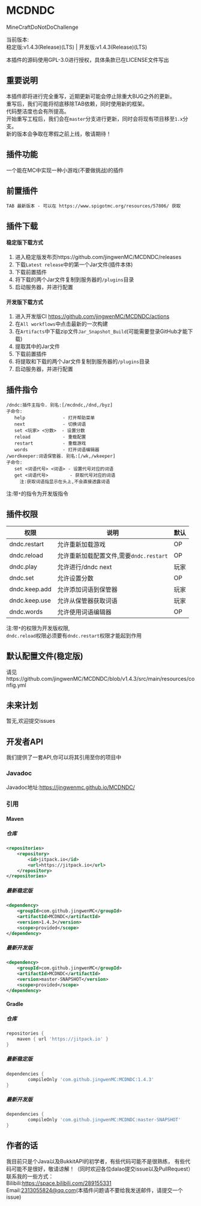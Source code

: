 # MCDNDC
MineCraftDoNotDoChallenge  
  
当前版本:  
稳定版:v1.4.3(Release)(LTS)    |   开发版:v1.4.3(Release)(LTS)  

本插件的源码使用GPL-3.0进行授权，具体条款已在LICENSE文件写出  

## 重要说明
本插件即将进行完全重写，近期更新可能会停止除重大BUG之外的更新。  
重写后，我们可能将彻底移除TAB依赖，同时使用新的框架。  
代码整洁度也会有所提高。  
开始重写工程后，我们会在`master`分支进行更新，同时会将现有项目移至`1.x`分支。  
新的版本会争取在寒假之前上线，敬请期待！

## 插件功能
一个能在MC中实现一种小游戏(不要做挑战)的插件

## 前置插件
```
TAB 最新版本 - 可以在 https://www.spigotmc.org/resources/57806/ 获取
```

## 插件下载
#### 稳定版下载方式
1. 进入稳定版发布页https://github.com/jingwenMC/MCDNDC/releases  
2. 下载`Latest release`中的第一个Jar文件(插件本体)  
3. 下载前置插件  
4. 将下载的两个Jar文件复制到服务器的`/plugins`目录  
5. 启动服务器，并进行配置
#### 开发版下载方式
1. 进入开发版CI https://github.com/jingwenMC/MCDNDC/actions
2. 在`All workflows`中点击最新的一次构建
3. 在`Artifacts`中下载zip文件`Jar_Snapshot_Build`(可能需要登录GitHub才能下载)
4. 提取其中的Jar文件
5. 下载前置插件
6. 将提取和下载的两个Jar文件复制到服务器的`/plugins`目录
7. 启动服务器，并进行配置
## 插件指令
```text
/dndc:插件主指令. 别名:[/mcdndc,/dnd,/byz]
子命令:
   help              - 打开帮助菜单
   next              - 切换词语
   set <玩家> <分数>  - 设置分数
   reload            - 重载配置
   restart           - 重载游戏
   words             - 打开词语编辑器
/wordkeeper:词语保管器. 别名:[/wk,/wkeeper]
子命令:
   set <词语代号> <词语> - 设置代号对应的词语
   get <词语代号>        - 获取代号对应的词语
     注:获取词语指显示在头上,不会直接透露词语
```
注:带`*`的指令为开发版指令 

## 插件权限

权限 | 说明 | 默认
----|----|----
dndc.restart      | 允许重新加载游戏     |OP
dndc.reload       | 允许重新加载配置文件,需要`dndc.restart` |OP
dndc.play         | 允许进行/dndc next   |玩家
dndc.set          | 允许设置分数         |OP
dndc.keep.add     | 允许添加词语到保管器 |玩家
dndc.keep.use     | 允许从保管器获取词语 |玩家
dndc.words     | 允许使用词语编辑器 |OP

注:带`*`的权限为开发版权限,  
`dndc.reload`权限必须要有`dndc.restart`权限才能起到作用


## 默认配置文件(稳定版)
请见https://github.com/jingwenMC/MCDNDC/blob/v1.4.3/src/main/resources/config.yml

## 未来计划
暂无,欢迎提交issues

## 开发者API
我们提供了一套API,你可以将其引用至你的项目中
### Javadoc
Javadoc地址:https://jingwenmc.github.io/MCDNDC/
### 引用
#### Maven
##### 仓库
```xml
<repositories>
	<repository>
		<id>jitpack.io</id>
		<url>https://jitpack.io</url>
	</repository>
</repositories>
```
##### 最新稳定版
```xml
<dependency>
	<groupId>com.github.jingwenMC</groupId>
	<artifactId>MCDNDC</artifactId>
	<version>1.4.3</version>
	<scope>provided</scope>
</dependency>
```
##### 最新开发版
```xml
<dependency>
	<groupId>com.github.jingwenMC</groupId>
	<artifactId>MCDNDC</artifactId>
	<version>master-SNAPSHOT</version>
	<scope>provided</scope>
</dependency>
```
#### Gradle
##### 仓库
```groovy
repositories {
	maven { url 'https://jitpack.io' }
}
```
##### 最新稳定版
```groovy
dependencies {
        compileOnly 'com.github.jingwenMC:MCDNDC:1.4.3'
}
```
##### 最新开发版
```groovy
dependencies {
        compileOnly 'com.github.jingwenMC:MCDNDC:master-SNAPSHOT'
}
```

## 作者的话
我目前只是个Java以及BukkitAPI的初学者，有些代码可能不是很熟练，
有些代码可能不是很好，敬请谅解！（同时欢迎各位dalao提交issue以及PullRequest）  
联系我的一些方式：  
Bilibili:https://space.bilibili.com/289155331  
Email:2313055824@qq.com(本插件问题请不要给我发送邮件，请提交一个issue)  